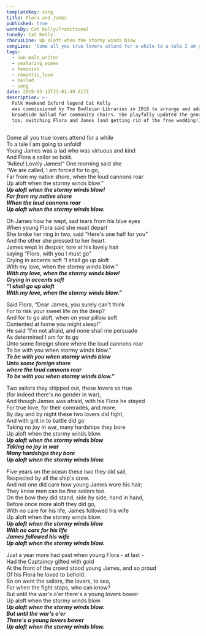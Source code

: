 ```yaml
---
templateKey: song
title: Flora and James
published: true
wordsBy: Cat Kelly/Traditional
tuneBy: Cat Kelly
chorusLine: Up aloft when the stormy winds blow
songLine: 'Come all you true lovers attend for a while to a tale I am going to unfold! '
tags:
  - non-male_writer
  - seafaring_women
  - feminist
  - romantic_love
  - ballad
  - song
date: 2019-03-13T23:01:49.517Z
description: >-
  Folk Weekend Oxford legend Cat Kelly
  was commissioned by The Bodleian Libraries in 2018 to arrange and adapt this
  broadside ballad for community choirs. She playfully updated the gender roles
  too, switching Flora and James (and getting rid of the free wedding!)
---
```

Come all you true lovers attend for a while\
To a tale I am going to unfold! \
Young James was a lad who was virtuous and kind\
And Flora a sailor so bold. \
“Adieu! Lovely James!” One morning said she\
“We are called, I am forced for to go, \
Far from my native shore, when the loud cannons roar\
Up aloft when the stormy winds blow.” \
***Up aloft when the stormy winds blow!\
Far from my native shore\
When the loud cannons roar\
Up aloft when the stormy winds blow.***

Oh James how he wept, sad tears from his blue eyes\
When young Flora said she must depart \
She broke her ring in two, said “Here's one half for you”\
And the other she pressed to her heart. \
James wept in despair, tore at his lovely hair\
saying “Flora, with you I must go” \
Crying in accents soft “I shall go up aloft\
With my love, when the stormy winds blow.” \
***With my love, when the stormy winds blow!\
Crying in accents soft\
“I shall go up aloft\
With my love, when the stormy winds blow.”***

Said Flora, “Dear James, you surely can't think\
For to risk your sweet life on the deep? \
And for to go aloft, when on your pillow soft\
Contented at home you might sleep!” \
He said “I'm not afraid, and none shall me persuade\
As determined I am for to go \
Unto some foreign shore where the loud cannons roar\
To be with you when stormy winds blow.” \
***To be with you when stormy winds blow\
Unto some foreign shore\
where the loud cannons roar\
To be with you when stormy winds blow.”*** 

Two sailors they shipped out, these lovers so true\
(for indeed there's no gender in war),\
And though James was afraid, with his Flora he stayed\
For true love, for their comrades, and more.\
By day and by night these two lovers did fight,\
And with grit in to battle did go\
Taking no joy in war, many hardships they bore\
Up aloft when the stormy winds blow.\
***Up aloft when the stormy winds blow\
Taking no joy in war\
Many hardships they bore\
Up aloft when the stormy winds blow.***

Five years on the ocean these two they did sail,\
Respected by all the ship's crew.\
And not one did care how young James wore his hair;\
They know men can be fine sailors too.\
On the bow they did stand, side by side, hand in hand,\
Before once more aloft they did go,\
With no care for his life, James followed his wife\
Up aloft when the stormy winds blow. \
***Up aloft when the stormy winds blow\
With no care for his life\
James followed his wife\
Up aloft when the stormy winds blow.***

Just a year more had past when young Flora - at last -\
Had the Captaincy gifted with gold\
At the front of the crowd stood young James, and so proud\
Of his Flora he loved to behold.\
So on went the sailors, the lovers, to sea,\
For when the fight stops, who can know? \
But until the war's o'er there's a young lovers bower\
Up aloft when the stormy winds blow.\
***Up aloft when the stormy winds blow.\
But until the war's o'er\
There's a young lovers bower\
Up aloft when the stormy winds blow.***
